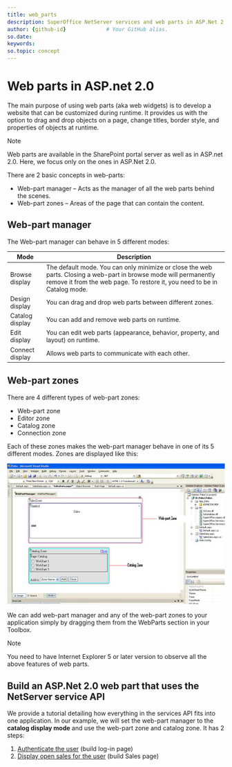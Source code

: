```yaml
---
title: web_parts       
description: SuperOffice NetServer services and web parts in ASP.Net 2.0
author: {github-id}             # Your GitHub alias.
so.date:
keywords:
so.topic: concept
---
```


# Web parts in ASP.net 2.0

The main purpose of using web parts (aka web widgets) is to develop a website that can be customized during runtime. It provides us with the option to drag and drop objects on a page, change titles, border style, and properties of objects at runtime.

> [!NOTE]
> Web parts are available in the SharePoint portal server as well as in ASP.net 2.0. Here, we focus only on the ones in ASP.Net 2.0.

There are 2 basic concepts in web-parts:

* Web-part manager – Acts as the manager of all the web parts behind the scenes.
* Web-part zones – Areas of the page that can contain the content.

## Web-part manager

The Web-part manager can behave in 5 different modes:

| Mode | Description |
|---|---|
| Browse display | The default mode. You can only minimize or close the web parts. Closing a web-part in browse mode will permanently remove it from the web page. To restore it, you need to be in Catalog mode. |
| Design display | You can drag and drop web parts between different zones. |
| Catalog display | You can add and remove web parts on runtime. |
| Edit display | You can edit web parts (appearance, behavior, property, and layout) on runtime. |
| Connect display | Allows web parts to communicate with each other. |

## Web-part zones

There are 4 different types of web-part zones:

* Web-part zone
* Editor zone
* Catalog zone
* Connection zone

Each of these zones makes the web-part manager behave in one of its 5 different modes. Zones are displayed like this:

![01][img1]

We can add web-part manager and any of the web-part zones to your application simply by dragging them from the WebParts section in your Toolbox.

> [!NOTE]
> You need to have Internet Explorer 5 or later version to observe all the above features of web parts.

## Build an ASP.Net 2.0 web part that uses the NetServer service API

We provide a tutorial detailing how everything in the services API fits into one application. In our example, we will set the web-part manager to the **catalog display mode** and use the web-part zone and catalog zone. It has 2 steps:

1. [Authenticate the user][1] (build log-in page)
2. [Display open sales for the user][2] (build Sales page)

<!-- Referenced links -->
[1]: authenticate-user.md
[2]: display-open-sales-for-user.md

<!-- Referenced images -->
[img1]: media/image001.jpg

